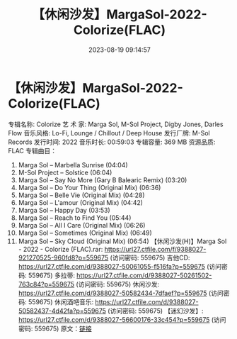 ﻿---
title: 【休闲沙发】MargaSol-2022-Colorize(FLAC)
date: 2023-08-19 09:14:57
categories: 古典音乐、新世纪、纯音雅乐
tags: 纯音雅乐
---
# 【休闲沙发】MargaSol-2022-Colorize(FLAC)

专辑名称: Colorize
艺 术 家: Marga Sol, M-Sol Project, Digby Jones, Darles Flow
音乐风格: Lo-Fi, Lounge / Chillout / Deep House
发行厂牌: M-Sol Records
发行时间: 2022
音乐时长: 00:59:03
专辑容量: 369 MB
资源品质: FLAC
专辑曲目：
01. Marga Sol – Marbella Sunrise (04:04)
02. M-Sol Project – Solstice (06:04)
03. Marga Sol – Say No More (Gary B Balearic Remix) (03:20)
04. Marga Sol – Do Your Thing (Original Mix) (06:36)
05. Marga Sol – Belle Vie (Original Mix) (04:28)
06. Marga Sol – L'amour (Original Mix) (04:42)
07. Marga Sol – Happy Day (03:53)
08. Marga Sol – Reach to Find You (05:44)
09. Marga Sol – All I Care (Original Mix) (06:26)
10. Marga Sol – Sometimes (Original Mix) (06:49)
11. Marga Sol – Sky Cloud (Original Mix) (06:54)
【休闲沙发(H)】Marga Sol - 2022 - Colorize (FLAC).rar: https://url27.ctfile.com/f/9388027-921270525-960fd8?p=559675
(访问密码: 559675)
吉他CD: https://url27.ctfile.com/d/9388027-50061055-f516fa?p=559675
(访问密码: 559675)
多拉蒂: https://url27.ctfile.com/d/9388027-50261502-763c84?p=559675
(访问密码: 559675)
休闲沙发: https://url27.ctfile.com/d/9388027-50582434-7dfaef?p=559675
(访问密码: 559675)
休闲酒吧音乐: https://url27.ctfile.com/d/9388027-50582437-4d42fa?p=559675
(访问密码: 559675)
【迷幻沙发】: https://url27.ctfile.com/d/9388027-56600176-33c454?p=559675
(访问密码: 559675)
原文：[链接](https://blog.sina.com.cn/s/blog_1647c7e760103136i.html)